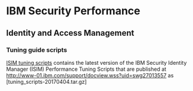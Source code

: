 # IBM Security Performance

## Identity and Access Management

### Tuning guide scripts

[ISIM tuning scripts](ISIM_tuning_scripts) contains the latest version of the IBM Security Identity Manager (ISIM) Performance Tuning Scripts that are published at http://www-01.ibm.com/support/docview.wss?uid=swg27013557 as [tuning_scripts-20170404.tar.gz]

